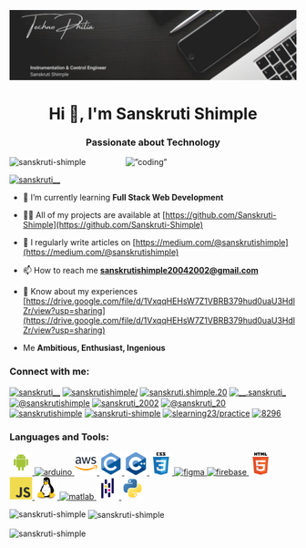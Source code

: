 ![logo](https://github.com/Sanskruti-Shimple/Sanskruti-Shimple/blob/main/banner.jpg)

<h1 align="center">Hi 👋, I'm Sanskruti Shimple</h1>
<h3 align="center">Passionate about Technology</h3>

<img align="right" alt=”coding” width="300" src="https://devmastery.tech/static/developers-4984c0ac41b13002de2873e622efa63c.gif">

<p align="left"> <img src="https://komarev.com/ghpvc/?username=sanskruti-shimple&label=Profile%20views&color=0e75b6&style=flat" alt="sanskruti-shimple" /> </p>

<p align="left"> <a href="https://twitter.com/sanskruti__" target="blank"><img src="https://img.shields.io/twitter/follow/sanskruti__?logo=twitter&style=for-the-badge" alt="sanskruti__" /></a> </p>

- 🌱 I’m currently learning **Full Stack Web Development**

- 👨‍💻 All of my projects are available at [https://github.com/Sanskruti-Shimple](https://github.com/Sanskruti-Shimple)

- 📝 I regularly write articles on [https://medium.com/@sanskrutishimple](https://medium.com/@sanskrutishimple)

- 📫 How to reach me **sanskrutishimple20042002@gmail.com**

- 📄 Know about my experiences [https://drive.google.com/file/d/1VxqqHEHsW7Z1VBRB379hud0uaU3HdlZr/view?usp=sharing](https://drive.google.com/file/d/1VxqqHEHsW7Z1VBRB379hud0uaU3HdlZr/view?usp=sharing)

- Me **Ambitious, Enthusiast, Ingenious**

<h3 align="left">Connect with me:</h3>
<p align="left">
<a href="https://twitter.com/sanskruti__" target="blank"><img align="center" src="https://raw.githubusercontent.com/rahuldkjain/github-profile-readme-generator/master/src/images/icons/Social/twitter.svg" alt="sanskruti__" height="30" width="40" /></a>
<a href="https://linkedin.com/in/sanskrutishimple/" target="blank"><img align="center" src="https://raw.githubusercontent.com/rahuldkjain/github-profile-readme-generator/master/src/images/icons/Social/linked-in-alt.svg" alt="sanskrutishimple/" height="30" width="40" /></a>
<a href="https://fb.com/sanskruti.shimple.20" target="blank"><img align="center" src="https://raw.githubusercontent.com/rahuldkjain/github-profile-readme-generator/master/src/images/icons/Social/facebook.svg" alt="sanskruti.shimple.20" height="30" width="40" /></a>
<a href="https://instagram.com/__.sanskruti_" target="blank"><img align="center" src="https://raw.githubusercontent.com/rahuldkjain/github-profile-readme-generator/master/src/images/icons/Social/instagram.svg" alt="__.sanskruti_" height="30" width="40" /></a>
<a href="https://medium.com/@sanskrutishimple" target="blank"><img align="center" src="https://raw.githubusercontent.com/rahuldkjain/github-profile-readme-generator/master/src/images/icons/Social/medium.svg" alt="@sanskrutishimple" height="30" width="40" /></a>
<a href="https://www.codechef.com/users/sanskruti_2002" target="blank"><img align="center" src="https://cdn.jsdelivr.net/npm/simple-icons@3.1.0/icons/codechef.svg" alt="sanskruti_2002" height="30" width="40" /></a>
<a href="https://www.hackerrank.com/@sanskruti_20" target="blank"><img align="center" src="https://raw.githubusercontent.com/rahuldkjain/github-profile-readme-generator/master/src/images/icons/Social/hackerrank.svg" alt="@sanskruti_20" height="30" width="40" /></a>
<a href="https://codeforces.com/profile/sanskrutishimple" target="blank"><img align="center" src="https://raw.githubusercontent.com/rahuldkjain/github-profile-readme-generator/master/src/images/icons/Social/codeforces.svg" alt="sanskrutishimple" height="30" width="40" /></a>
<a href="https://www.leetcode.com/sanskruti-shimple" target="blank"><img align="center" src="https://raw.githubusercontent.com/rahuldkjain/github-profile-readme-generator/master/src/images/icons/Social/leet-code.svg" alt="sanskruti-shimple" height="30" width="40" /></a>
<a href="https://auth.geeksforgeeks.org/user/slearning23/practice" target="blank"><img align="center" src="https://raw.githubusercontent.com/rahuldkjain/github-profile-readme-generator/master/src/images/icons/Social/geeks-for-geeks.svg" alt="slearning23/practice" height="30" width="40" /></a>
<a href="https://discord.gg/8296" target="blank"><img align="center" src="https://raw.githubusercontent.com/rahuldkjain/github-profile-readme-generator/master/src/images/icons/Social/discord.svg" alt="8296" height="30" width="40" /></a>
</p>

<h3 align="left">Languages and Tools:</h3>
<p align="left"> <a href="https://developer.android.com" target="_blank" rel="noreferrer"> <img src="https://raw.githubusercontent.com/devicons/devicon/master/icons/android/android-original-wordmark.svg" alt="android" width="40" height="40"/> </a> <a href="https://www.arduino.cc/" target="_blank" rel="noreferrer"> <img src="https://cdn.worldvectorlogo.com/logos/arduino-1.svg" alt="arduino" width="40" height="40"/> </a> <a href="https://aws.amazon.com" target="_blank" rel="noreferrer"> <img src="https://raw.githubusercontent.com/devicons/devicon/master/icons/amazonwebservices/amazonwebservices-original-wordmark.svg" alt="aws" width="40" height="40"/> </a> <a href="https://www.cprogramming.com/" target="_blank" rel="noreferrer"> <img src="https://raw.githubusercontent.com/devicons/devicon/master/icons/c/c-original.svg" alt="c" width="40" height="40"/> </a> <a href="https://www.w3schools.com/cpp/" target="_blank" rel="noreferrer"> <img src="https://raw.githubusercontent.com/devicons/devicon/master/icons/cplusplus/cplusplus-original.svg" alt="cplusplus" width="40" height="40"/> </a> <a href="https://www.w3schools.com/css/" target="_blank" rel="noreferrer"> <img src="https://raw.githubusercontent.com/devicons/devicon/master/icons/css3/css3-original-wordmark.svg" alt="css3" width="40" height="40"/> </a> <a href="https://www.figma.com/" target="_blank" rel="noreferrer"> <img src="https://www.vectorlogo.zone/logos/figma/figma-icon.svg" alt="figma" width="40" height="40"/> </a> <a href="https://firebase.google.com/" target="_blank" rel="noreferrer"> <img src="https://www.vectorlogo.zone/logos/firebase/firebase-icon.svg" alt="firebase" width="40" height="40"/> </a> <a href="https://www.w3.org/html/" target="_blank" rel="noreferrer"> <img src="https://raw.githubusercontent.com/devicons/devicon/master/icons/html5/html5-original-wordmark.svg" alt="html5" width="40" height="40"/> </a> <a href="https://developer.mozilla.org/en-US/docs/Web/JavaScript" target="_blank" rel="noreferrer"> <img src="https://raw.githubusercontent.com/devicons/devicon/master/icons/javascript/javascript-original.svg" alt="javascript" width="40" height="40"/> </a> <a href="https://www.linux.org/" target="_blank" rel="noreferrer"> <img src="https://raw.githubusercontent.com/devicons/devicon/master/icons/linux/linux-original.svg" alt="linux" width="40" height="40"/> </a> <a href="https://www.mathworks.com/" target="_blank" rel="noreferrer"> <img src="https://upload.wikimedia.org/wikipedia/commons/2/21/Matlab_Logo.png" alt="matlab" width="40" height="40"/> </a> <a href="https://pandas.pydata.org/" target="_blank" rel="noreferrer"> <img src="https://raw.githubusercontent.com/devicons/devicon/2ae2a900d2f041da66e950e4d48052658d850630/icons/pandas/pandas-original.svg" alt="pandas" width="40" height="40"/> </a> <a href="https://www.python.org" target="_blank" rel="noreferrer"> <img src="https://raw.githubusercontent.com/devicons/devicon/master/icons/python/python-original.svg" alt="python" width="40" height="40"/> </a> </p>

<p><img align="left" src="https://github-readme-stats.vercel.app/api/top-langs?username=sanskruti-shimple&show_icons=true&locale=en&layout=compact" alt="sanskruti-shimple" /></p>

<p>&nbsp;<img align="center" src="https://github-readme-stats.vercel.app/api?username=sanskruti-shimple&show_icons=true&locale=en" alt="sanskruti-shimple" /></p>

<p><img align="center" src="https://github-readme-streak-stats.herokuapp.com/?user=sanskruti-shimple&" alt="sanskruti-shimple" /></p>
